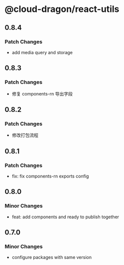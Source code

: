 # @cloud-dragon/react-utils

## 0.8.4

### Patch Changes

- add media query and storage

## 0.8.3

### Patch Changes

- 修复 components-rn 导出字段

## 0.8.2

### Patch Changes

- 修改打包流程

## 0.8.1

### Patch Changes

- fix: fix components-rn exports config

## 0.8.0

### Minor Changes

- feat: add components and ready to publish together

## 0.7.0

### Minor Changes

- configure packages with same version
